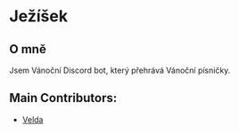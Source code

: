 # Ježíšek
## O mně
Jsem Vánoční Discord bot, který přehrává Vánoční písničky.
## Main Contributors:
* [Velda](https://github.com/Veldik/)
